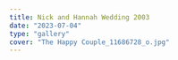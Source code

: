```yaml
---
title: Nick and Hannah Wedding 2003
date: "2023-07-04"
type: "gallery"
cover: "The Happy Couple_11686728_o.jpg"
---
```

